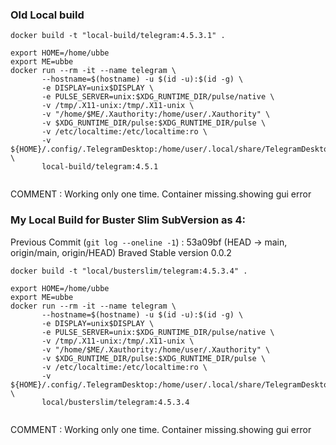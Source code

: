 
### Old Local build



```shell
docker build -t "local-build/telegram:4.5.3.1" .

export HOME=/home/ubbe
export ME=ubbe
docker run --rm -it --name telegram \
       --hostname=$(hostname) -u $(id -u):$(id -g) \
       -e DISPLAY=unix$DISPLAY \
       -e PULSE_SERVER=unix:$XDG_RUNTIME_DIR/pulse/native \
       -v /tmp/.X11-unix:/tmp/.X11-unix \
       -v "/home/$ME/.Xauthority:/home/user/.Xauthority" \
       -v $XDG_RUNTIME_DIR/pulse:$XDG_RUNTIME_DIR/pulse \
       -v /etc/localtime:/etc/localtime:ro \
       -v ${HOME}/.config/.TelegramDesktop:/home/user/.local/share/TelegramDesktop/ \
       local-build/telegram:4.5.1     
       
```

COMMENT :
Working only one time. Container missing.showing gui error


###  My Local Build for Buster Slim   SubVersion as 4:
Previous  Commit  (`git log --oneline -1`) : 53a09bf (HEAD -> main, origin/main, origin/HEAD) Braved Stable version 0.0.2

```shell
docker build -t "local/busterslim/telegram:4.5.3.4" .

export HOME=/home/ubbe
export ME=ubbe
docker run --rm -it --name telegram \
       --hostname=$(hostname) -u $(id -u):$(id -g) \
       -e DISPLAY=unix$DISPLAY \
       -e PULSE_SERVER=unix:$XDG_RUNTIME_DIR/pulse/native \
       -v /tmp/.X11-unix:/tmp/.X11-unix \
       -v "/home/$ME/.Xauthority:/home/user/.Xauthority" \
       -v $XDG_RUNTIME_DIR/pulse:$XDG_RUNTIME_DIR/pulse \
       -v /etc/localtime:/etc/localtime:ro \
       -v ${HOME}/.config/.TelegramDesktop:/home/user/.local/share/TelegramDesktop/ \
       local/busterslim/telegram:4.5.3.4     
       
```

COMMENT :
Working only one time. Container missing.showing gui error


